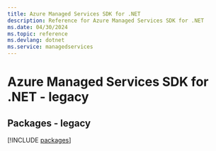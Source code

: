 ```yaml
---
title: Azure Managed Services SDK for .NET
description: Reference for Azure Managed Services SDK for .NET
ms.date: 04/30/2024
ms.topic: reference
ms.devlang: dotnet
ms.service: managedservices
---
```

# Azure Managed Services SDK for .NET - legacy
## Packages - legacy
[!INCLUDE [packages](managed-services-index.md)]